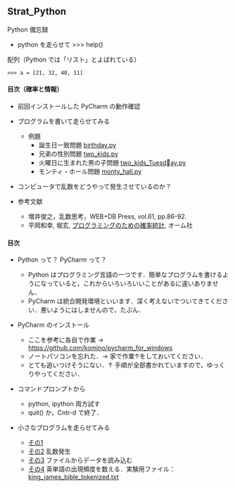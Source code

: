 ## Strat_Python

Python 備忘録

- python を走らせて >>> help()


配列（Python では「リスト」とよばれている）
```
>>> a = [21, 32, 40, 11]
```


####  目次（確率と情報）

- 前回インストールした PyCharm の動作確認

- プログラムを書いて走らせてみる
  - 例題
    - 誕生日一致問題  [birthday.py](birthday.py)
    - 兄弟の性別問題 [two_kids.py](two_kids.py)
    - 火曜日に生まれた男の子問題 [two_kids_Tuesday.py](two_kids_Tuesday.py)
    - モンティ・ホール問題  [monty_hall.py](monty_hall.py)

- コンピュータで乱数をどうやって発生させているのか？


- 参考文献
  - 増井俊之，乱数思考，WEB+DB Press, vol.61, pp.86-92. 
  - 平岡和幸, 堀玄, [プログラミングのための確率統計](http://www.amazon.co.jp/%E3%83%97%E3%83%AD%E3%82%B0%E3%83%A9%E3%83%9F%E3%83%B3%E3%82%B0%E3%81%AE%E3%81%9F%E3%82%81%E3%81%AE%E7%A2%BA%E7%8E%87%E7%B5%B1%E8%A8%88-%E5%B9%B3%E5%B2%A1-%E5%92%8C%E5%B9%B8/dp/4274067750#), オーム社



####  目次

- Python って？ PyCharm って？ 
  - Python はプログラミング言語の一つです．簡単なプログラムを書けるようになっていると，これからいろいろいいことがあるに違いありません．
  - PyCharm は統合開発環境といいます．深く考えないでついてきてください．悪いようにはしませんので，たぶん．

- PyCharm のインストール
  - ここを参考に各自で作業 → https://github.com/komino/pycharm_for_windows 
  - ノートパソコンを忘れた．→ 家で作業↑をしておいてください．
  - とても追いつけそうにない．↑ 手順が全部書かれていますので，ゆっくりやってください．


- コマンドプロンプトから
  - python, ipython 両方試す
  - quit() か，Cntr-d で終了．


- 小さなプログラムを走らせてみる
  - [その1](ss001.py)
  - [その2](ss002.py)   乱数発生
  - [その3](ss102.py)   ファイルからデータを読み込む
  - [その4](ss201.py)  英単語の出現頻度を数える．実験用ファイル：[king_james_bible_tokenized.txt](http://www.cs.miyazaki-u.ac.jp/~date/lectures/ruby/king_james_bible_tokenized.txt)
  


